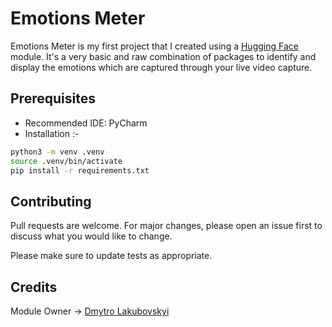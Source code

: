 # Emotions Meter
Emotions Meter is my first project that I created using a [Hugging Face](https://huggingface.co/dima806/facial_emotions_image_detection) module. It's a very basic and raw combination of packages to identify and display the emotions which are captured through your live video capture.
## Prerequisites
* Recommended IDE: PyCharm
* Installation :-
```bash
python3 -m venv .venv
source .venv/bin/activate
pip install -r requirements.txt
```

## Contributing

Pull requests are welcome. For major changes, please open an issue first
to discuss what you would like to change.

Please make sure to update tests as appropriate.

## Credits

Module Owner -> [Dmytro Lakubovskyi](https://huggingface.co/dima806)
